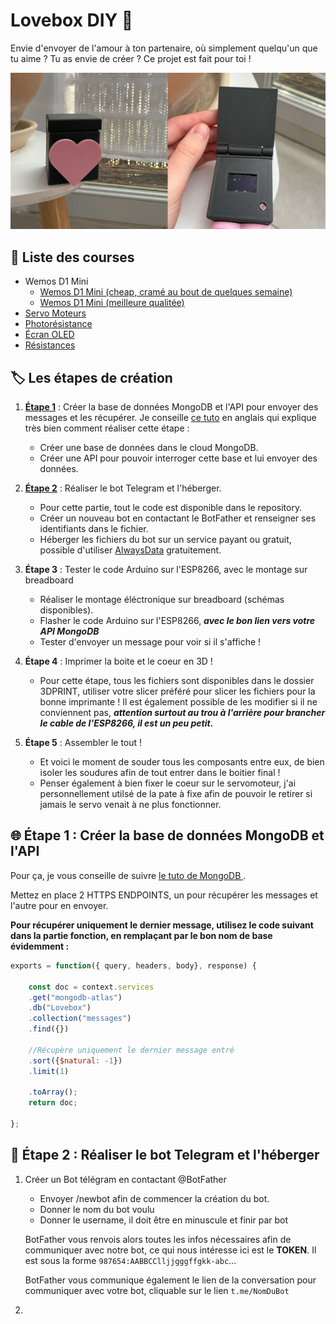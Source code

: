 
# Lovebox DIY :love_letter:

Envie d'envoyer de l'amour à ton partenaire, où simplement quelqu'un que tu aime ? Tu as envie de créer ? Ce projet est fait pour toi !



![Photo de la lovebox](/assets/cover.jpg)
## :shopping_cart: Liste des courses 
 - Wemos D1 Mini
   - [Wemos D1 Mini (cheap, cramé au bout de quelques semaine)](https://fr.aliexpress.com/item/1005006018009983.html?spm=a2g0o.productlist.main.1.710271d3t6g7PT&algo_pvid=52c3a6c4-c3f6-4a17-950a-76c54a03c795&algo_exp_id=52c3a6c4-c3f6-4a17-950a-76c54a03c795-0&pdp_npi=4%40dis%21EUR%2111.72%213.98%21%21%2188.68%21%21%402103854616982543426884123e755b%2112000035516008089%21sea%21FR%212732995892%21&curPageLogUid=zl0K3OJP8Vpz)
   - [Wemos D1 Mini (meilleure qualitée)](https://www.amazon.fr/AZDelivery-D1-Mini-d%C3%A9veloppement-compatible/dp/B01N9RXGHY/ref=sr_1_2?__mk_fr_FR=%C3%85M%C3%85%C5%BD%C3%95%C3%91&crid=154GH4CHKZNO6&keywords=wemos+d1+mini+azdelivery&qid=1707475930&sprefix=wemos+d1+mini+azdelivery%2Caps%2C76&sr=8-2)
 - [Servo Moteurs](https://fr.aliexpress.com/item/1005005247828609.html?spm=a2g0o.order_list.order_list_main.5.47a45e5bRyADyd&gatewayAdapt=glo2fra)
 - [Photorésistance](https://fr.aliexpress.com/item/1005002388823502.html?spm=a2g0o.productlist.main.29.37cbc2577Uvttn&algo_pvid=6a61f0aa-da98-4b46-9889-7f2f25bc02dd&aem_p4p_detail=2023102510213610602311871836040000145130&algo_exp_id=6a61f0aa-da98-4b46-9889-7f2f25bc02dd-14&pdp_npi=4%40dis%21EUR%213.37%212.36%21%21%213.49%21%21%402103854616982544965095038e755b%2112000020473320432%21sea%21FR%212732995892%21&curPageLogUid=exgoV82lYTlB&search_p4p_id=2023102510213610602311871836040000145130_3)
 - [Écran OLED](https://fr.aliexpress.com/item/32957309383.html?spm=a2g0o.order_list.order_list_main.25.47a45e5bRyADyd&gatewayAdapt=glo2fra)
 - [Résistances](https://fr.aliexpress.com/item/1005005798073776.html?spm=a2g0o.order_list.order_list_main.40.47a45e5bRyADyd&gatewayAdapt=glo2fra)


## :label: Les étapes de création

1. [**Étape 1**](#globe_with_meridians-étape-1--créer-la-base-de-données-mongodb-et-lapi) : Créer la base de données MongoDB et l'API pour envoyer des messages et les récupérer. 
Je conseille [ce tuto](https://youtu.be/FkD_tf8vkfg?si=MpVTI8Q7_iVIJIDb) en anglais qui explique très bien comment réaliser cette étape : 

   - Créer une base de données dans le cloud MongoDB.
   - Créer une API pour pouvoir interroger cette base et lui envoyer des données.

2. [**Étape 2**](#robot-étape-2--réaliser-le-bot-telegram-et-lhéberger) : Réaliser le bot Telegram et l'héberger.
    - Pour cette partie, tout le code est disponible dans le repository.
    - Créer un nouveau bot en contactant le BotFather et renseigner ses identifiants dans le fichier.
    - Héberger les fichiers du bot sur un service payant ou gratuit, possible d'utiliser [AlwaysData](https://www.alwaysdata.com/fr/) gratuitement.

3. **Étape 3** : Tester le code Arduino sur l'ESP8266, avec le montage sur breadboard
   - Réaliser le montage éléctronique sur breadboard (schémas disponibles).
   - Flasher le code Arduino sur l'ESP8266, ***avec le bon lien vers votre API MongoDB***
   - Tester d'envoyer un message pour voir si il s'affiche !

4. **Étape 4** : Imprimer la boite et le coeur en 3D !
   - Pour cette étape, tous les fichiers sont disponibles dans le dossier 3DPRINT, utiliser votre slicer préféré pour slicer les fichiers pour la bonne imprimante ! Il est également possible de les modifier si il ne conviennent pas, ___attention surtout au trou à l'arrière pour brancher le cable de l'ESP8266, il est un peu petit.___

5. **Étape 5** : Assembler le tout !
    - Et voici le moment de souder tous les composants entre eux, de bien isoler les soudures afin de tout entrer dans le boitier final ! 
    - Penser également à bien fixer le coeur sur le servomoteur, j'ai personnellement utilsé de la pate à fixe afin de pouvoir le retirer si jamais le servo venait à ne plus fonctionner.

    
## :globe_with_meridians: Étape 1 : Créer la base de données MongoDB et l'API

Pour ça, je vous conseille de suivre [le tuto de MongoDB ](https://youtu.be/FkD_tf8vkfg?si=MpVTI8Q7_iVIJIDb). 

Mettez en place 2 HTTPS ENDPOINTS, un pour récupérer les messages et l'autre pour en envoyer. 

**Pour récupérer uniquement le dernier message, utilisez le code suivant dans la partie fonction, en remplaçant par le bon nom de base évidemment :**

```javascript
exports = function({ query, headers, body}, response) {

    const doc = context.services
    .get("mongodb-atlas")
    .db("Lovebox")
    .collection("messages")
    .find({})

    //Récupère uniquement le dernier message entré
    .sort({$natural: -1}) 
    .limit(1)

    .toArray();
    return doc;

};
```

## :robot: Étape 2 : Réaliser le bot Telegram et l'héberger

1. Créer un Bot télégram en contactant @BotFather
    - Envoyer /newbot afin de commencer la création du bot.
    - Donner le nom du bot voulu
    - Donner le username, il doit être en minuscule et finir par bot

    BotFather vous renvois alors toutes les infos nécessaires afin de communiquer avec notre bot, ce qui nous intéresse ici est le **TOKEN**. Il est sous la forme `987654:AABBCClljjgggffgkk-abc`...


    BotFather vous communique également le lien de la conversation pour communiquer avec votre bot, cliquable sur le lien `t.me/NomDuBot`

2. 

